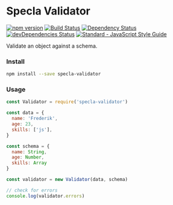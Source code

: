 # Specla Validator

[![npm version](https://img.shields.io/npm/v/specla-validator.svg)](https://www.npmjs.com/package/specla-validator)
[![Build Status](https://travis-ci.org/Specla/Validator.svg?branch=master)](https://travis-ci.org/Specla/Validator)
[![Dependency Status](https://david-dm.org/specla/validator.svg)](https://david-dm.org/specla/validator)
[![devDependencies Status](https://david-dm.org/specla/validator/dev-status.svg)](https://david-dm.org/specla/validator?type=dev)
[![Standard - JavaScript Style Guide](https://img.shields.io/badge/code%20style-standard-brightgreen.svg)](http://standardjs.com/)

Validate an object against a schema.

### Install
```sh
npm install --save specla-validator
```

### Usage
```js
const Validator = require('specla-validator')

const data = {
  name: 'Frederik',
  age: 23,
  skills: ['js'],
}

const schema = {
  name: String,
  age: Number,
  skills: Array
}

const validator = new Validator(data, schema)

// check for errors
console.log(validator.errors)
```
